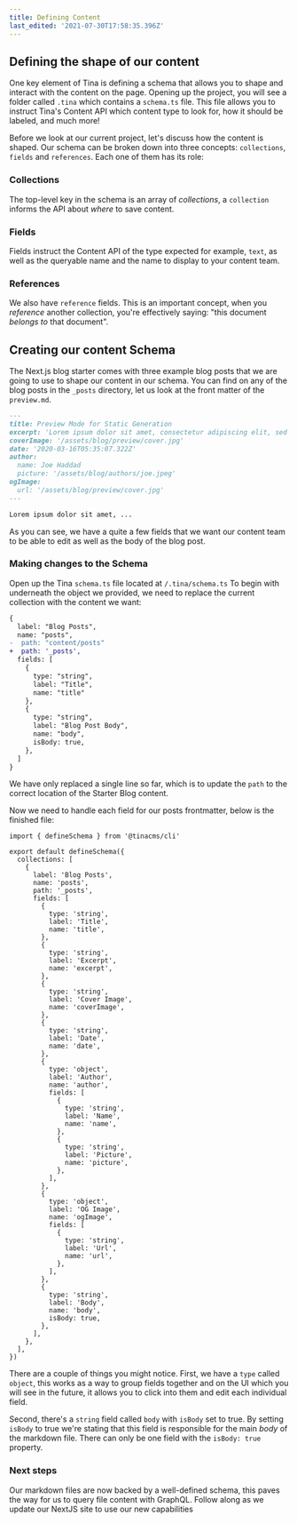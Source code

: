 ```yaml
---
title: Defining Content
last_edited: '2021-07-30T17:58:35.396Z'
---
```

## Defining the shape of our content

One key element of Tina is defining a schema that allows you to shape and interact with the content on the page. Opening up the project, you will see a folder called `.tina` which contains a `schema.ts` file. This file allows you to instruct Tina's Content API which content type to look for, how it should be labeled, and much more!

Before we look at our current project, let's discuss how the content is shaped. Our schema can be broken down into three concepts: `collections`, `fields` and `references`. Each one of them has its role:

### Collections

The top-level key in the schema is an array of _collections_, a `collection` informs the API about _where_ to save content.

### Fields

Fields instruct the Content API of the type expected for example, `text`, as well as the queryable name and the name to display to your content team.

### References

We also have `reference` fields. This is an important concept, when you _reference_ another collection, you're effectively saying: "this document _belongs to_ that document".

## Creating our content Schema

The Next.js blog starter comes with three example blog posts that we are going to use to shape our content in our schema. You can find on any of the blog posts in the `_posts` directory, let us look at the front matter of the `preview.md`.

```md
---
title: Preview Mode for Static Generation
excerpt: 'Lorem ipsum dolor sit amet, consectetur adipiscing elit, sed do eiusmod tempor incididunt ut labore et dolore magna aliqua. Praesent elementum facilisis leo vel fringilla est ullamcorper eget. At imperdiet dui accumsan sit amet nulla facilities morbi tempus.'
coverImage: '/assets/blog/preview/cover.jpg'
date: '2020-03-16T05:35:07.322Z'
author:
  name: Joe Haddad
  picture: '/assets/blog/authors/joe.jpeg'
ogImage:
  url: '/assets/blog/preview/cover.jpg'
---

Lorem ipsum dolor sit amet, ...
```

As you can see, we have a quite a few fields that we want our content team to be able to edit as well as the body of the blog post.

### Making changes to the Schema

Open up the Tina `schema.ts` file located at `/.tina/schema.ts` To begin with underneath the object we provided, we need to replace the current collection with the content we want:

```diff
{
  label: "Blog Posts",
  name: "posts",
-  path: "content/posts"
+  path: '_posts',
  fields: [
    {
      type: "string",
      label: "Title",
      name: "title"
    },
    {
      type: "string",
      label: "Blog Post Body",
      name: "body",
      isBody: true,
    },
  ]
}
```

We have only replaced a single line so far, which is to update the `path` to  the correct location of the Starter Blog content.

Now we need to handle each field for our posts frontmatter, below is the finished file:

```js,copy
import { defineSchema } from '@tinacms/cli'

export default defineSchema({
  collections: [
    {
      label: 'Blog Posts',
      name: 'posts',
      path: '_posts',
      fields: [
        {
          type: 'string',
          label: 'Title',
          name: 'title',
        },
        {
          type: 'string',
          label: 'Excerpt',
          name: 'excerpt',
        },
        {
          type: 'string',
          label: 'Cover Image',
          name: 'coverImage',
        },
        {
          type: 'string',
          label: 'Date',
          name: 'date',
        },
        {
          type: 'object',
          label: 'Author',
          name: 'author',
          fields: [
            {
              type: 'string',
              label: 'Name',
              name: 'name',
            },
            {
              type: 'string',
              label: 'Picture',
              name: 'picture',
            },
          ],
        },
        {
          type: 'object',
          label: 'OG Image',
          name: 'ogImage',
          fields: [
            {
              type: 'string',
              label: 'Url',
              name: 'url',
            },
          ],
        },
        {
          type: 'string',
          label: 'Body',
          name: 'body',
          isBody: true,
        },
      ],
    },
  ],
})
```

There are a couple of things you might notice. First, we have a `type` called `object`, this works as a way to group fields together and on the UI which you will see in the future, it allows you to click into them and edit each individual field.

Second, there's a `string` field called `body` with `isBody` set to true. By setting `isBody` to true we're stating that this field is responsible for the main _body_ of the markdown file. There can only be one field with the `isBody: true` property.

### Next steps

Our markdown files are now backed by a well-defined schema, this paves the way for us to query file content with GraphQL. Follow along as we update our NextJS site to use our new capabilities
